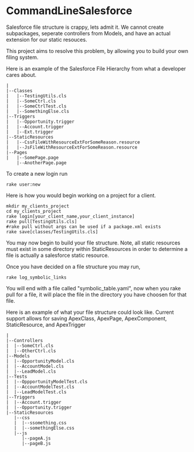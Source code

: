 # CommandLineSalesforce

Salesforce file structure is crappy, lets admit it.  We cannot create subpackages, seperate controllers from Models, and have an actual extension for our static resouces.

This project aims to resolve this problem, by allowing you to build your own filing system.


Here is an example of the Salesforce File Hierarchy from what a developer cares about.
```
|
|--Classes
|   |--TestingUtils.cls
|   |--SomeCtrl.cls
|   |--SomeCtrlTest.cls
|   |--SomethingElse.cls
|--Triggers
|   |--Opportunity.trigger
|   |--Account.trigger
|   |--Ext.trigger
|--StaticResources
|   |--CssFileWithResourceExtForSomeReason.resource
|   |--JsFileWithResourceExtForSomeReason.resource
|--Pages
|   |--SomePage.page
    |--AnotherPage.page
```

To create a new login run

```
rake user:new
```


Here is how you would begin working on a project for a client.
```
mkdir my_clients_project
cd my_clients_project
rake login[your_client_name,your_client_instance]
rake pull[TestingUtils.cls]
#rake pull without args can be used if a package.xml exists
rake save[classes/TestingUtils.cls]
```

You may now begin to build your file structure.  Note, all static resources must exist in some directory within StaticResources in order to determine a file is actually a salesforce static resource.

Once you have decided on a file structure you may run,
```
rake log_symbolic_links
```
You will end with a file called "symbolic_table.yaml", now when you rake pull for a file, it will place the file in the directory you have choosen for that file.

Here is an example of what your file structure could look like.  Current support allows for saving 
ApexClass, ApexPage, ApexComponent, StaticResource, and ApexTrigger
```
|
|--Controllers
|  |--SomeCtrl.cls
|  |--OtherCtrl.cls
|--Models
|  |--OpportunityModel.cls
|  |--AccountModel.cls
|  |--LeadModel.cls
|--Tests
|  |--OppportunityModelTest.cls
|  |--AccountModelTest.cls
|  |--LeadModelTest.cls
|--Triggers
|  |--Account.trigger
|  |--Opportunity.trigger
|--StaticResources
   |--css
   |  |--ssomething.css
   |  |--somethingElse.css
   |--js
      |--pageA.js
      |--pageB.js
```

